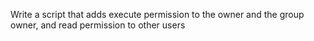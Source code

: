 Write a script that adds execute permission to the owner and the group owner, and read permission to other users
